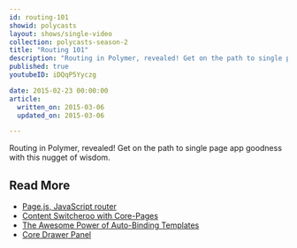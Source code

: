 ```yaml
---
id: routing-101
showid: polycasts
layout: shows/single-video
collection: polycasts-season-2
title: "Routing 101"
description: "Routing in Polymer, revealed! Get on the path to single page app goodness with this nugget of wisdom."
published: true
youtubeID: iDQqP5Yyczg

date: 2015-02-23 00:00:00
article:
  written_on: 2015-03-06
  updated_on: 2015-03-06

---
```


Routing in Polymer, revealed! Get on the path to single page app goodness with this nugget of wisdom.

## Read More

- [Page.js, JavaScript router](https://github.com/visionmedia/page.js)
- [Content Switcheroo with Core-Pages](https://developers.google.com/web/shows/polycasts/season-2/content-switcheroo)
- [The Awesome Power of Auto-Binding Templates](https://developers.google.com/web/shows/polycasts/season-2/awesome-power-of-auto-binding)
- [Core Drawer Panel](https://developers.google.com/web/shows/polycasts/season-1/core-drawer-panel)

